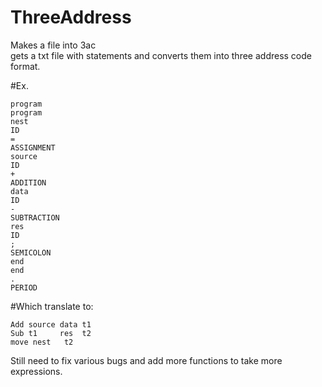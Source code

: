 # ThreeAddress
Makes a file into 3ac  
gets a txt file with statements and
converts them into three address code format. 

#Ex.
```
program
program
nest
ID
=
ASSIGNMENT
source
ID
+
ADDITION
data
ID
-
SUBTRACTION
res
ID
;
SEMICOLON
end
end
.
PERIOD
```  
#Which translate to:
```
Add source data t1
Sub t1     res  t2
move nest   t2
```
Still need to fix various bugs and add more functions to take 
more expressions. 
